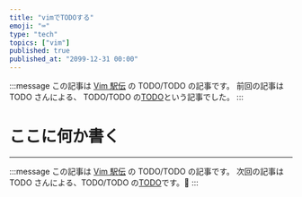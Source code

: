 ```yaml
---
title: "vimでTODOする"
emoji: "⌨"
type: "tech"
topics: ["vim"]
published: true
published_at: "2099-12-31 00:00"
---
```


:::message
この記事は [Vim 駅伝](https://vim-jp.org/ekiden/) の TODO/TODO の記事です。
前回の記事は TODO さんによる、 TODO/TODO の[TODO](TODO)という記事でした。
:::

# ここに何か書く

----

:::message
この記事は [Vim 駅伝](https://vim-jp.org/ekiden/) の TODO/TODO の記事です。
次回の記事は TODO さんによる、TODO/TODO の[TODO](TODO)です。🏃
:::


